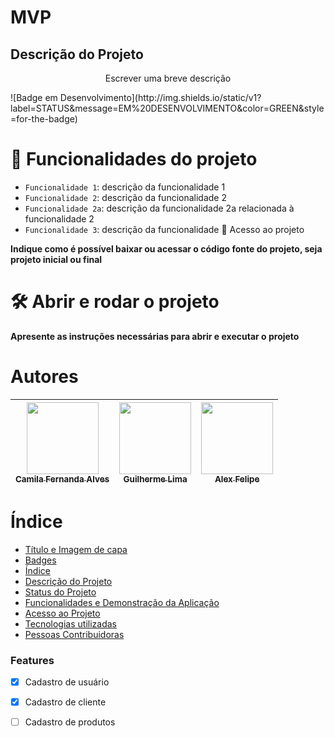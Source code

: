 # MVP
## Descrição do Projeto
<p align="center">Escrever uma breve descrição</p>
![Badge em Desenvolvimento](http://img.shields.io/static/v1?label=STATUS&message=EM%20DESENVOLVIMENTO&color=GREEN&style=for-the-badge)

# :hammer: Funcionalidades do projeto

- `Funcionalidade 1`: descrição da funcionalidade 1
- `Funcionalidade 2`: descrição da funcionalidade 2
- `Funcionalidade 2a`: descrição da funcionalidade 2a relacionada à funcionalidade 2
- `Funcionalidade 3`: descrição da funcionalidade 
📁 Acesso ao projeto

**Indique como é possível baixar ou acessar o código fonte do projeto, seja projeto inicial ou final**

# 🛠️ Abrir e rodar o projeto

**Apresente as instruções necessárias para abrir e executar o projeto**
# Autores

| [<img loading="lazy" src="https://avatars.githubusercontent.com/u/37356058?v=4" width=115><br><sub>Camila Fernanda Alves</sub>](https://github.com/camilafernanda) |  [<img loading="lazy" src="https://avatars.githubusercontent.com/u/30351153?v=4" width=115><br><sub>Guilherme Lima</sub>](https://github.com/guilhermeonrails) |  [<img loading="lazy" src="https://avatars.githubusercontent.com/u/8989346?v=4" width=115><br><sub>Alex Felipe</sub>](https://github.com/alexfelipe) |
| :---: | :---: | :---: |
# Índice 

* [Título e Imagem de capa](#Título-e-Imagem-de-capa)
* [Badges](#badges)
* [Índice](#índice)
* [Descrição do Projeto](#descrição-do-projeto)
* [Status do Projeto](#status-do-Projeto)
* [Funcionalidades e Demonstração da Aplicação](#funcionalidades-e-demonstração-da-aplicação)
* [Acesso ao Projeto](#acesso-ao-projeto)
* [Tecnologias utilizadas](#tecnologias-utilizadas)
* [Pessoas Contribuidoras](#pessoas-contribuidoras)

### Features

- [x] Cadastro de usuário
- [x] Cadastro de cliente
- [ ] Cadastro de produtos


